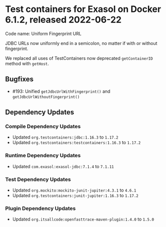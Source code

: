 # Test containers for Exasol on Docker 6.1.2, released 2022-06-22

Code name: Uniform Fingerprint URL

JDBC URLs now uniformly end in a semicolon, no matter if with or without fingerprint.

We replaced all uses of TestContainers now deprecated `getContainerID` method with `getHost`.

## Bugfixes

* #193: Unified `getJdbcUrlWithFingerprint()` and `getJdbcUrlWithoutFingerprint()`

## Dependency Updates

### Compile Dependency Updates

* Updated `org.testcontainers:jdbc:1.16.3` to `1.17.2`
* Updated `org.testcontainers:testcontainers:1.16.3` to `1.17.2`

### Runtime Dependency Updates

* Updated `com.exasol:exasol-jdbc:7.1.4` to `7.1.11`

### Test Dependency Updates

* Updated `org.mockito:mockito-junit-jupiter:4.3.1` to `4.6.1`
* Updated `org.testcontainers:junit-jupiter:1.16.3` to `1.17.2`

### Plugin Dependency Updates

* Updated `org.itsallcode:openfasttrace-maven-plugin:1.4.0` to `1.5.0`
